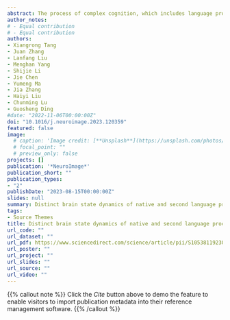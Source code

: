 ```yaml
---
abstract: The process of complex cognition, which includes language processing, is dynamic in nature and involves various network modes or cognitive modes. This dynamic process can be manifested by a set of brain states and transitions between them. Previous neuroimaging studies have shed light on how bilingual brains support native language (L1) and second language (L2) through a shared network. However, the mechanism through which this shared brain network enables L1 and L2 processing remains unknown. This study examined this issue by testing the hypothesis that L1 and L2 processing is associated with distinct brain state dynamics in terms of brain state integration and transition flexibility. A group of late Chinese-English bilinguals was scanned using functional magnetic resonance imaging (fMRI) while listening to eight short narratives in Chinese (L1) and English (L2). Brain state dynamics were modeled using the leading eigenvector dynamic analysis framework. The results show that L1 processing involves more integrated states and frequent transitions between integrated and segregated states, while L2 processing involves more segregated states and fewer transitions. Our work provides insight into the dynamic process of narrative listening comprehension in late bilinguals and sheds new light on the neural representation of language processing and related disorders.
author_notes:
# - Equal contribution
# - Equal contribution
authors:
- Xiangrong Tang
- Juan Zhang
- Lanfang Liu
- Menghan Yang
- Shijie Li
- Jie Chen
- Yumeng Ma
- Jia Zhang
- Haiyi Liu
- Chunming Lu
- Guosheng Ding 
#date: "2022-11-06T00:00:00Z"
doi: "10.1016/j.neuroimage.2023.120359"
featured: false
image:
  # caption: 'Image credit: [**Unsplash**](https://unsplash.com/photos/jdD8gXaTZsc)'
  # focal_point: ""
  # preview_only: false
projects: []
publication: '*NeuroImage*'
publication_short: ""
publication_types:
- "2"
publishDate: "2023-08-15T00:00:00Z"
slides: null
summary: Distinct brain state dynamics of native and second language processing during narrative listening in late bilinguals.
tags:
- Source Themes
title: Distinct brain state dynamics of native and second language processing during narrative listening in late bilinguals.
url_code: ""
url_dataset: ""
url_pdf: https://www.sciencedirect.com/science/article/pii/S1053811923005104?via%3Dihub
url_poster: ""
url_project: ""
url_slides: ""
url_source: ""
url_video: ""
---
```


{{% callout note %}}
Click the _Cite_ button above to demo the feature to enable visitors to import publication metadata into their reference management software.
{{% /callout %}}
